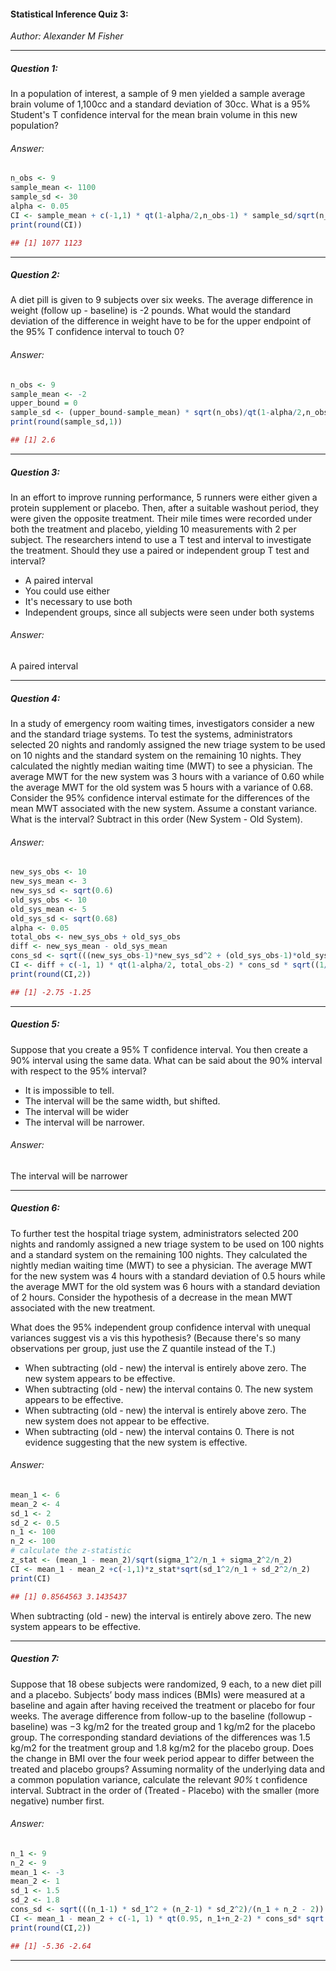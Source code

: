 #### Statistical Inference Quiz 3:
*Author: Alexander M Fisher*

**********

##### Question 1:

In a population of interest, a sample of 9 men yielded a sample average brain volume of 1,100cc and a standard deviation of 30cc. What is a 95% Student's T confidence interval for the mean brain volume in this new population?

###### Answer:

```r
n_obs <- 9
sample_mean <- 1100
sample_sd <- 30
alpha <- 0.05
CI <- sample_mean + c(-1,1) * qt(1-alpha/2,n_obs-1) * sample_sd/sqrt(n_obs)
print(round(CI))
```
```r
## [1] 1077 1123
```

**********

##### Question 2:

A diet pill is given to 9 subjects over six weeks. The average difference in weight (follow up - baseline) is -2 pounds. What would the standard deviation of the difference in weight have to be for the upper endpoint of the 95% T confidence interval to touch 0?


###### Answer:

```r
n_obs <- 9
sample_mean <- -2
upper_bound = 0
sample_sd <- (upper_bound-sample_mean) * sqrt(n_obs)/qt(1-alpha/2,n_obs-1)
print(round(sample_sd,1))
```
```r
## [1] 2.6
```

**********

##### Question 3:

In an effort to improve running performance, 5 runners were either given a protein supplement or placebo. Then, after a suitable washout period, they were given the opposite treatment. Their mile times were recorded under both the treatment and placebo, yielding 10 measurements with 2 per subject. The researchers intend to use a T test and interval to investigate the treatment. Should they use a paired or independent group T test and interval?

- A paired interval
- You could use either
- It's necessary to use both
- Independent groups, since all subjects were seen under both systems

###### Answer:

A paired interval

**********

##### Question 4:

In a study of emergency room waiting times, investigators consider a new and the standard triage systems. To test the systems, administrators selected 20 nights and randomly assigned the new triage system to be used on 10 nights and the standard system on the remaining 10 nights. They calculated the nightly median waiting time (MWT) to see a physician. The average MWT for the new system was 3 hours with a variance of 0.60 while the average MWT for the old system was 5 hours with a variance of 0.68. Consider the 95% confidence interval estimate for the differences of the mean MWT associated with the new system. Assume a constant variance. What is the interval? 
Subtract in this order (New System - Old System).

###### Answer:

```r
new_sys_obs <- 10
new_sys_mean <- 3
new_sys_sd <- sqrt(0.6)
old_sys_obs <- 10
old_sys_mean <- 5
old_sys_sd <- sqrt(0.68)
alpha <- 0.05
total_obs <- new_sys_obs + old_sys_obs
diff <- new_sys_mean - old_sys_mean
cons_sd <- sqrt(((new_sys_obs-1)*new_sys_sd^2 + (old_sys_obs-1)*old_sys_sd^2)/(total_obs-2))
CI <- diff + c(-1, 1) * qt(1-alpha/2, total_obs-2) * cons_sd * sqrt((1/new_sys_obs + 1/old_sys_obs))
print(round(CI,2))
```
```r
## [1] -2.75 -1.25
```

**********

##### Question 5:

Suppose that you create a 95% T confidence interval. You then create a 90% interval using the same data. What can be said about the 90% interval with respect to the 95% interval?

- It is impossible to tell.
- The interval will be the same width, but shifted.
- The interval will be wider
- The interval will be narrower.

###### Answer:

The interval will be narrower

**********

##### Question 6:

To further test the hospital triage system, administrators selected 200 nights and randomly assigned a new triage system to be used on 100 nights and a standard system on the remaining 100 nights. They calculated the nightly median waiting time (MWT) to see a physician. The average MWT for the new system was 4 hours with a standard deviation of 0.5 hours while the average MWT for the old system was 6 hours with a standard deviation of 2 hours. Consider the hypothesis of a decrease in the mean MWT associated with the new treatment.

What does the 95% independent group confidence interval with unequal variances suggest vis a vis this hypothesis? (Because there's so many observations per group, just use the Z quantile instead of the T.)

- When subtracting (old - new) the interval is entirely above zero. The new system appears to be effective.
- When subtracting (old - new) the interval contains 0. The new system appears to be effective.
- When subtracting (old - new) the interval is entirely above zero. The new system does not appear to be effective.
- When subtracting (old - new) the interval contains 0. There is not evidence suggesting that the new system is effective.

###### Answer:

```r
mean_1 <- 6
mean_2 <- 4
sd_1 <- 2
sd_2 <- 0.5
n_1 <- 100
n_2 <- 100
# calculate the z-statistic
z_stat <- (mean_1 - mean_2)/sqrt(sigma_1^2/n_1 + sigma_2^2/n_2)
CI <- mean_1 - mean_2 +c(-1,1)*z_stat*sqrt(sd_1^2/n_1 + sd_2^2/n_2)
print(CI)
```
```r
## [1] 0.8564563 3.1435437
```

When subtracting (old - new) the interval is entirely above zero. The new system appears to be effective.

**********

##### Question 7:

Suppose that 18 obese subjects were randomized, 9 each, to a new diet pill and a placebo. Subjects’ body mass indices (BMIs) were measured at a baseline and again after having received the treatment or placebo for four weeks. The average difference from follow-up to the baseline (followup - baseline) was −3 kg/m2 for the treated group and 1 kg/m2 for the placebo group. The corresponding standard deviations of the differences was 1.5 kg/m2 for the treatment group and 1.8 kg/m2 for the placebo group. Does the change in BMI over the four week period appear to differ between the treated and placebo groups? Assuming normality of the underlying data and a common population variance, calculate the relevant *90%* t confidence interval. Subtract in the order of (Treated - Placebo) with the smaller (more negative) number first.

###### Answer:

```r
n_1 <- 9
n_2 <- 9
mean_1 <- -3
mean_2 <- 1 
sd_1 <- 1.5 
sd_2 <- 1.8 
cons_sd <- sqrt(((n_1-1) * sd_1^2 + (n_2-1) * sd_2^2)/(n_1 + n_2 - 2))
CI <- mean_1 - mean_2 + c(-1, 1) * qt(0.95, n_1+n_2-2) * cons_sd* sqrt(1/n_1 + 1/n_2)
print(round(CI,2))
```
```r
## [1] -5.36 -2.64
```

**********

